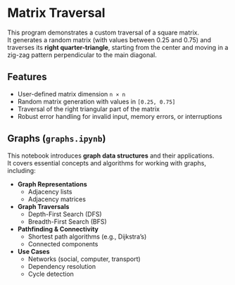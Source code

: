 # Matrix Traversal

This program demonstrates a custom traversal of a square matrix.  
It generates a random matrix (with values between 0.25 and 0.75) and traverses its **right quarter-triangle**, starting from the center and moving in a zig-zag pattern perpendicular to the main diagonal.

## Features
- User-defined matrix dimension `n × n`
- Random matrix generation with values in `[0.25, 0.75]`
- Traversal of the right triangular part of the matrix
- Robust error handling for invalid input, memory errors, or interruptions


## Graphs (`graphs.ipynb`)

This notebook introduces **graph data structures** and their applications.  
It covers essential concepts and algorithms for working with graphs, including:

- **Graph Representations**
  - Adjacency lists
  - Adjacency matrices
- **Graph Traversals**
  - Depth-First Search (DFS)
  - Breadth-First Search (BFS)
- **Pathfinding & Connectivity**
  - Shortest path algorithms (e.g., Dijkstra’s)
  - Connected components
- **Use Cases**
  - Networks (social, computer, transport)
  - Dependency resolution
  - Cycle detection
